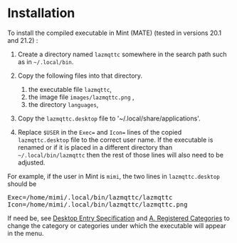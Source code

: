 # Installation

To install the compiled executable in Mint (MATE) (tested in versions 20.1 and 21.2) :

1. Create a directory named `lazmqttc` somewhere in the search path such as in `~/.local/bin`.
2. Copy the following files into that directory.
    1. the executable file `lazmqttc`,
    2. the image file `images/lazmqttc.png` ,
    3. the directory `languages`,
    
3. Copy the `lazmqttc.desktop` file to '~/.local/share/applications'.
4. Replace `$USER` in the `Exec=` and `Icon=` lines of the copied `lazmqttc.desktop` file to the correct user name. If the executable is renamed or if it is placed in a different directory than `~/.local/bin/lazmqttc` then the rest of those lines will also need to be adjusted.

For example, if the user in Mint is `mimi`, the two lines in `lazmqttc.desktop` should be

<pre>
Exec=/home/mimi/.local/bin/lazmqttc/lazmqttc
Icon=/home/mimi/.local/bin/lazmqttc/lazmqttc.png
</pre>

If need be, see [Desktop Entry Specification](https://specifications.freedesktop.org/desktop-entry-spec/latest/index.html) and [A. Registered Categories](https://specifications.freedesktop.org/menu-spec/menu-spec-1.0.html#category-registry) to change the category or categories under which the executable will appear in the menu.

